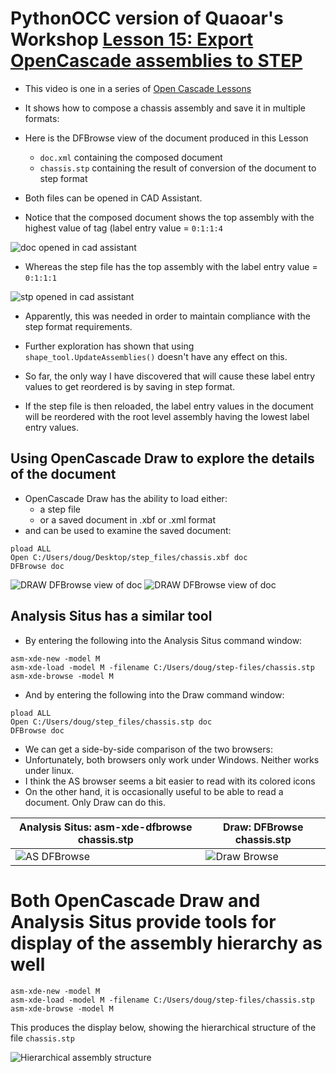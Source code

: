 # PythonOCC version of Quaoar's Workshop [Lesson 15: Export OpenCascade assemblies to STEP](https://www.youtube.com/watch?v=dq2-evewPeA&list=PL_WFkJrQIY2iVVchOPhl77xl432jeNYfQ&index=7)

* This video is one in a series of [Open Cascade Lessons](https://www.youtube.com/playlist?list=PL_WFkJrQIY2iVVchOPhl77xl432jeNYfQ)
* It shows how to compose a chassis assembly and save it in multiple formats:

* Here is the DFBrowse view of the document produced in this Lesson
    * `doc.xml` containing the composed document
    * `chassis.stp` containing the result of conversion of the document to step format

* Both files can be opened in CAD Assistant.

* Notice that the composed document shows the top assembly with the highest value of tag (label entry value = `0:1:1:4`

![doc opened in cad assistant](imgs/doc-cad-assist.png)

* Whereas the step file has the top assembly with the label entry value = `0:1:1:1`

![stp opened in cad assistant](imgs/step-cad-assist.png)

* Apparently, this was needed in order to maintain compliance with the step format requirements.

* Further exploration has shown that using `shape_tool.UpdateAssemblies()` doesn't have any effect on this.

* So far, the only way I have discovered that will cause these label entry values to get reordered is by saving in step format.

* If the step file is then reloaded, the label entry values in the document will be reordered with the root level assembly having the lowest label entry values.

## Using OpenCascade Draw to explore the details of the document

* OpenCascade Draw has the ability to load either:
    * a step file
    * or a saved document in .xbf or .xml format
* and can be used to examine the saved document:
```
pload ALL
Open C:/Users/doug/Desktop/step_files/chassis.xbf doc
DFBrowse doc
```

![DRAW DFBrowse view of doc](imgs/chassis_doc_top.png)
![DRAW DFBrowse view of doc](imgs/chassis_doc_bot.png)

## Analysis Situs has a similar tool

* By entering the following into the Analysis Situs command window:
```
asm-xde-new -model M
asm-xde-load -model M -filename C:/Users/doug/step-files/chassis.stp
asm-xde-browse -model M
```
* And by entering the following into the Draw command window:
```
pload ALL
Open C:/Users/doug/step_files/chassis.stp doc
DFBrowse doc
```
* We can get a side-by-side comparison of the two browsers:
* Unfortunately, both browsers only work under Windows. Neither works under linux.
* I think the AS browser seems a bit easier to read with its colored icons
* On the other hand, it is occasionally useful to be able to read a document. Only Draw can do this.

Analysis Situs: asm-xde-dfbrowse chassis.stp | Draw: DFBrowse chassis.stp
------------------- | ---------------------------
![AS DFBrowse](imgs/df-browse-chassis.png) | ![Draw Browse](images/draw-browse-chassis.png)

# Both OpenCascade Draw and Analysis Situs provide tools for display of the assembly hierarchy as well

```
asm-xde-new -model M
asm-xde-load -model M -filename C:/Users/doug/step-files/chassis.stp
asm-xde-browse -model M
```
This produces the display below, showing the hierarchical structure of the file `chassis.stp`

![Hierarchical assembly structure](imgs/as-browse-chassis.png)

